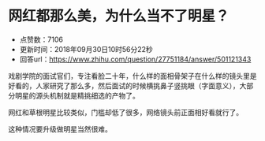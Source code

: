 # 网红都那么美，为什么当不了明星？
- 点赞数：7106
- 更新时间：2018年09月30日10时56分22秒
- 回答url：https://www.zhihu.com/question/27751184/answer/501121343
<body>
 <p data-pid="2PvwSz5d">戏剧学院的面试官们，专注看脸二十年，什么样的面相骨架子在什么样的镜头里是好看的，人家研究了那么多，然后面试的时候横挑鼻子竖挑眼（字面意义），大部分明星的源头机制就是精挑细选的产物了。</p>
 <p data-pid="r934xvC0">网红和草根明星比较类似，门槛却低了很多，网络镜头前正面相好看就行了。</p>
 <p data-pid="4u5XlYpn">这种情况要升级做明星当然很难。</p>
 <p></p>
</body>